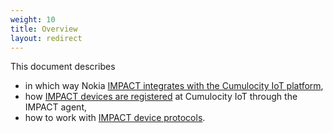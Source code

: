 ```yaml
---
weight: 10
title: Overview
layout: redirect
---
```


This document describes

* in which way Nokia [IMPACT integrates with the Cumulocity IoT platform](#integration),
* how [IMPACT devices are registered](#device-lifecycle) at Cumulocity IoT through the IMPACT agent,
* how to work with [IMPACT device protocols](#device-protocols).

